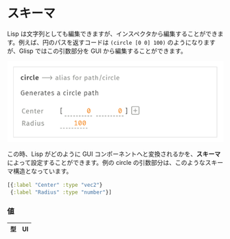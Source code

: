 # スキーマ

Lisp は文字列としても編集できますが、インスペクタから編集することができます。例えば、円のパスを返すコードは `(circle [0 0] 100)` のようになりますが、Glisp ではこの引数部分を GUI から編集することができます。

![The inspector for the circle](./_media/circle-inspector.png)

この時、Lisp がどのように GUI コンポーネントへと変換されるかを、**スキーマ** によって設定することができます。例の circle の引数部分は、このようなスキーマ構造となっています。

```clojure
[{:label "Center" :type "vec2"}
 {:label "Radius" :type "number"}]
```

### 値

| 型  | UI  |
| --- | --- |


